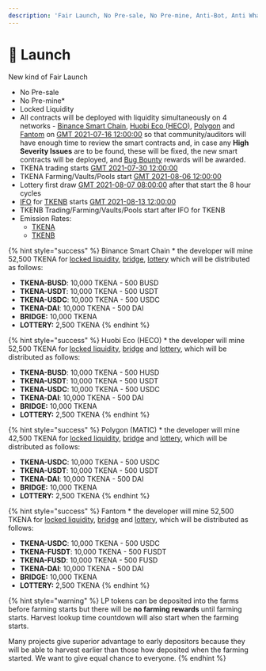 ```yaml
---
description: 'Fair Launch, No Pre-sale, No Pre-mine, Anti-Bot, Anti Whale'
---
```


# 🚀 Launch

New kind of Fair Launch

* No Pre-sale
* No Pre-mine\*
* Locked Liquidity
* All contracts will be deployed with liquidity simultaneously on 4 networks - [Binance Smart Chain](https://www.binance.org/en/smartChain), [Huobi Eco \(HECO\)](https://www.hecochain.com/en-us/), [Polygon](https://polygon.technology/) and [Fantom](https://fantom.foundation/) on [GMT 2021-07-16 12:00:00](https://www.timeanddate.com/countdown/generic?iso=2021-07-16T12:00:00Z&font=sanserif&p0=769&csz=0&msg=DEFIFinance.one%20|%20Contracts) so that community/auditors will have enough time to review the smart contracts and, in case any **High Severity Issues** are to be found, these will be fixed, the new smart contracts will be deployed, and [Bug Bounty](security/bug-bounty.md) rewards will be awarded.
* TKENA trading starts [GMT 2021-07-30 12:00:00](https://www.timeanddate.com/countdown/generic?iso=2021-07-30T12:00:00Z&font=sanserif&p0=769&csz=0&msg=DEFIFinance.one%20|%20TKENA%20trading)
* TKENA Farming/Vaults/Pools start [GMT 2021-08-06 12:00:00](https://www.timeanddate.com/countdown/generic?iso=2021-08-06T12:00:00Z&font=sanserif&p0=769&csz=0&msg=DEFIFinance.one%20|%20TKENA%20Farming)
* Lottery first draw  [GMT 2021-08-07 08:00:00](https://www.timeanddate.com/countdown/generic?iso=2021-08-06T12:00:00Z&font=sanserif&p0=769&csz=0&msg=DEFIFinance.one%20|%20TKENA%20Farming) after that start the 8 hour cycles
* [IFO](features/tkenb-ifo.md) for [TKENB](tokenomics/tkenb.md) starts [GMT 2021-08-13 12:00:00](https://www.timeanddate.com/countdown/generic?iso=2021-08-13T12:00:00Z&font=sanserif&p0=769&csz=0&msg=DEFIFinance.one%20|%20IFO%20TKENB)
* TKENB Trading/Farming/Vaults/Pools start after IFO for TKENB
* Emission Rates:
  * [TKENA](tokenomics/tkenb.md)
  * [TKENB](tokenomics/tkena.md)

{% hint style="success" %}
Binance Smart Chain \* the developer will mine 52,500 TKENA for [locked liquidity](features/locked-liquidity.md), [bridge](features/token-bridge.md), [lottery](features/lottery.md) which will be distributed as follows:

* **TKENA-BUSD**: 10,000 TKENA - 500 BUSD
* **TKENA-USDT**: 10,000 TKENA - 500 USDT
* **TKENA-USDC**: 10,000 TKENA - 500 USDC
* **TKENA-DAI**:     10,000 TKENA - 500 DAI
* **BRIDGE:**            10,000 TKENA
* **LOTTERY:**           2,500 TKENA
{% endhint %}

{% hint style="success" %}
Huobi Eco \(HECO\) \* the developer will mine 52,500 TKENA for [locked liquidity](features/locked-liquidity.md), [bridge](features/token-bridge.md) and [lottery](features/lottery.md), which will be distributed as follows:

* **TKENA-BUSD**: 10,000 TKENA - 500 HUSD
* **TKENA-USDT**: 10,000 TKENA - 500 USDT
* **TKENA-USDC**: 10,000 TKENA - 500 USDC
* **TKENA-DAI**:     10,000 TKENA - 500 DAI
* **BRIDGE:**            10,000 TKENA
* **LOTTERY:**           2,500 TKENA
{% endhint %}

{% hint style="success" %}
Polygon \(MATIC\) \* the developer will mine 42,500 TKENA for [locked liquidity](features/locked-liquidity.md), [bridge](features/token-bridge.md) and [lottery](features/lottery.md), which will be distributed as follows:

* **TKENA-USDC**: 10,000 TKENA - 500 USDC
* **TKENA-USDT**: 10,000 TKENA - 500 USDT
* **TKENA-DAI**:     10,000 TKENA - 500 DAI
* **BRIDGE:**            10,000 TKENA
* **LOTTERY:**           2,500 TKENA
{% endhint %}

{% hint style="success" %}
Fantom \* the developer will mine 52,500 TKENA for [locked liquidity](features/locked-liquidity.md), [bridge](features/token-bridge.md) and [lottery](features/lottery.md), which will be distributed as follows:

* **TKENA-USDC**:   10,000 TKENA - 500 USDC
* **TKENA-FUSDT**: 10,000 TKENA - 500 FUSDT
* **TKENA-FUSD**:   10,000 TKENA - 500 FUSD
* **TKENA-DAI**:       10,000 TKENA - 500 DAI
* **BRIDGE:**              10,000 TKENA
* **LOTTERY:**             2,500 TKENA
{% endhint %}

{% hint style="warning" %}
LP tokens can be deposited into the farms before farming starts but there will be **no farming rewards** until farming starts. Harvest lookup time countdown will also start when the farming starts.

Many projects give superior advantage to early depositors because they will be able to harvest earlier than those how deposited when the farming started. We want to give equal chance to everyone.
{% endhint %}

​

​

​

